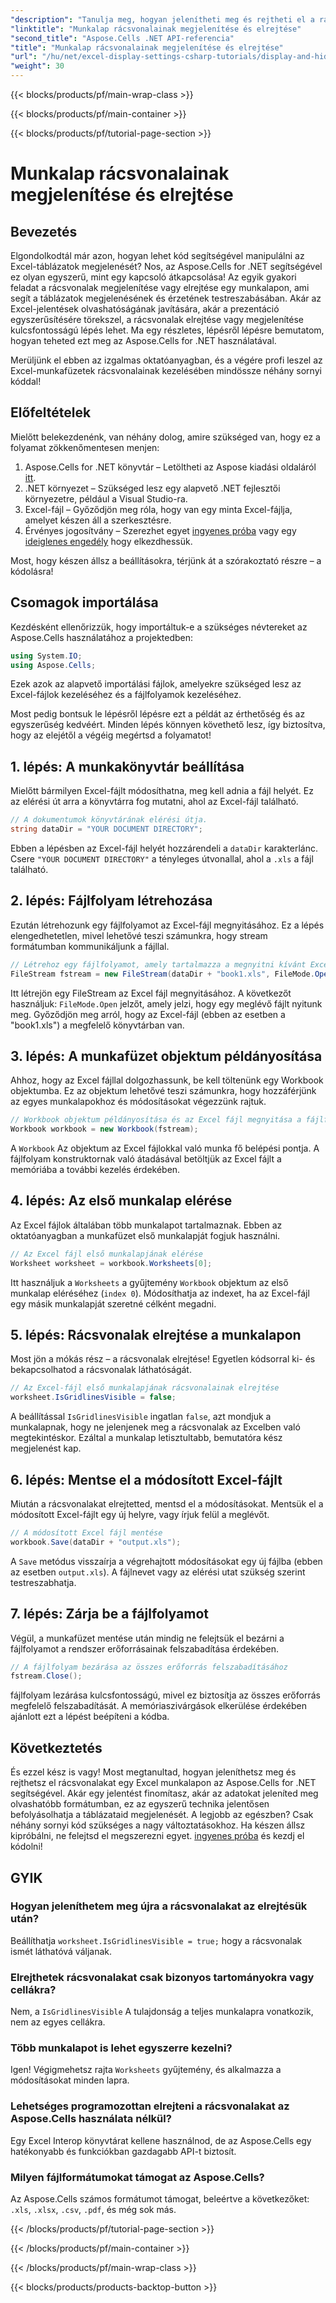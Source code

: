 ```yaml
---
"description": "Tanulja meg, hogyan jelenítheti meg és rejtheti el a rácsvonalakat az Excel-munkafüzetekben az Aspose.Cells for .NET használatával. Lépésről lépésre bemutató kódpéldákkal és magyarázatokkal."
"linktitle": "Munkalap rácsvonalainak megjelenítése és elrejtése"
"second_title": "Aspose.Cells .NET API-referencia"
"title": "Munkalap rácsvonalainak megjelenítése és elrejtése"
"url": "/hu/net/excel-display-settings-csharp-tutorials/display-and-hide-gridlines-of-worksheet/"
"weight": 30
---
```


{{< blocks/products/pf/main-wrap-class >}}

{{< blocks/products/pf/main-container >}}

{{< blocks/products/pf/tutorial-page-section >}}

# Munkalap rácsvonalainak megjelenítése és elrejtése

## Bevezetés

Elgondolkodtál már azon, hogyan lehet kód segítségével manipulálni az Excel-táblázatok megjelenését? Nos, az Aspose.Cells for .NET segítségével ez olyan egyszerű, mint egy kapcsoló átkapcsolása! Az egyik gyakori feladat a rácsvonalak megjelenítése vagy elrejtése egy munkalapon, ami segít a táblázatok megjelenésének és érzetének testreszabásában. Akár az Excel-jelentések olvashatóságának javítására, akár a prezentáció egyszerűsítésére törekszel, a rácsvonalak elrejtése vagy megjelenítése kulcsfontosságú lépés lehet. Ma egy részletes, lépésről lépésre bemutatom, hogyan teheted ezt meg az Aspose.Cells for .NET használatával.

Merüljünk el ebben az izgalmas oktatóanyagban, és a végére profi leszel az Excel-munkafüzetek rácsvonalainak kezelésében mindössze néhány sornyi kóddal!

## Előfeltételek

Mielőtt belekezdenénk, van néhány dolog, amire szükséged van, hogy ez a folyamat zökkenőmentesen menjen:

1. Aspose.Cells for .NET könyvtár – Letöltheti az Aspose kiadási oldaláról [itt](https://releases.aspose.com/cells/net/).
2. .NET környezet – Szükséged lesz egy alapvető .NET fejlesztői környezetre, például a Visual Studio-ra.
3. Excel-fájl – Győződjön meg róla, hogy van egy minta Excel-fájlja, amelyet készen áll a szerkesztésre.
4. Érvényes jogosítvány – Szerezhet egyet [ingyenes próba](https://releases.aspose.com/) vagy egy [ideiglenes engedély](https://purchase.aspose.com/temporary-license/) hogy elkezdhessük.

Most, hogy készen állsz a beállításokra, térjünk át a szórakoztató részre – a kódolásra!

## Csomagok importálása

Kezdésként ellenőrizzük, hogy importáltuk-e a szükséges névtereket az Aspose.Cells használatához a projektedben:

```csharp
using System.IO;
using Aspose.Cells;
```

Ezek azok az alapvető importálási fájlok, amelyekre szükséged lesz az Excel-fájlok kezeléséhez és a fájlfolyamok kezeléséhez.

Most pedig bontsuk le lépésről lépésre ezt a példát az érthetőség és az egyszerűség kedvéért. Minden lépés könnyen követhető lesz, így biztosítva, hogy az elejétől a végéig megértsd a folyamatot!

## 1. lépés: A munkakönyvtár beállítása

Mielőtt bármilyen Excel-fájlt módosíthatna, meg kell adnia a fájl helyét. Ez az elérési út arra a könyvtárra fog mutatni, ahol az Excel-fájl található.

```csharp
// A dokumentumok könyvtárának elérési útja.
string dataDir = "YOUR DOCUMENT DIRECTORY";
```

Ebben a lépésben az Excel-fájl helyét hozzárendeli a `dataDir` karakterlánc. Csere `"YOUR DOCUMENT DIRECTORY"` a tényleges útvonallal, ahol a `.xls` a fájl található.

## 2. lépés: Fájlfolyam létrehozása

Ezután létrehozunk egy fájlfolyamot az Excel-fájl megnyitásához. Ez a lépés elengedhetetlen, mivel lehetővé teszi számunkra, hogy stream formátumban kommunikáljunk a fájllal.

```csharp
// Létrehoz egy fájlfolyamot, amely tartalmazza a megnyitni kívánt Excel-fájlt.
FileStream fstream = new FileStream(dataDir + "book1.xls", FileMode.Open);
```

Itt létrejön egy FileStream az Excel fájl megnyitásához. A következőt használjuk: `FileMode.Open` jelzőt, amely jelzi, hogy egy meglévő fájlt nyitunk meg. Győződjön meg arról, hogy az Excel-fájl (ebben az esetben a "book1.xls") a megfelelő könyvtárban van.

## 3. lépés: A munkafüzet objektum példányosítása

Ahhoz, hogy az Excel fájllal dolgozhassunk, be kell töltenünk egy Workbook objektumba. Ez az objektum lehetővé teszi számunkra, hogy hozzáférjünk az egyes munkalapokhoz és módosításokat végezzünk rajtuk.

```csharp
// Workbook objektum példányosítása és az Excel fájl megnyitása a fájlfolyamon keresztül
Workbook workbook = new Workbook(fstream);
```

A `Workbook` Az objektum az Excel fájlokkal való munka fő belépési pontja. A fájlfolyam konstruktornak való átadásával betöltjük az Excel fájlt a memóriába a további kezelés érdekében.

## 4. lépés: Az első munkalap elérése

Az Excel fájlok általában több munkalapot tartalmaznak. Ebben az oktatóanyagban a munkafüzet első munkalapját fogjuk használni.

```csharp
// Az Excel fájl első munkalapjának elérése
Worksheet worksheet = workbook.Worksheets[0];
```

Itt használjuk a `Worksheets` a gyűjtemény `Workbook` objektum az első munkalap eléréséhez (`index 0`). Módosíthatja az indexet, ha az Excel-fájl egy másik munkalapját szeretné célként megadni.

## 5. lépés: Rácsvonalak elrejtése a munkalapon

Most jön a mókás rész – a rácsvonalak elrejtése! Egyetlen kódsorral ki- és bekapcsolhatod a rácsvonalak láthatóságát.

```csharp
// Az Excel-fájl első munkalapjának rácsvonalainak elrejtése
worksheet.IsGridlinesVisible = false;
```

A beállítással `IsGridlinesVisible` ingatlan `false`, azt mondjuk a munkalapnak, hogy ne jelenjenek meg a rácsvonalak az Excelben való megtekintéskor. Ezáltal a munkalap letisztultabb, bemutatóra kész megjelenést kap.

## 6. lépés: Mentse el a módosított Excel-fájlt

Miután a rácsvonalakat elrejtetted, mentsd el a módosításokat. Mentsük el a módosított Excel-fájlt egy új helyre, vagy írjuk felül a meglévőt.

```csharp
// A módosított Excel fájl mentése
workbook.Save(dataDir + "output.xls");
```

A `Save` metódus visszaírja a végrehajtott módosításokat egy új fájlba (ebben az esetben `output.xls`). A fájlnevet vagy az elérési utat szükség szerint testreszabhatja.

## 7. lépés: Zárja be a fájlfolyamot

Végül, a munkafüzet mentése után mindig ne felejtsük el bezárni a fájlfolyamot a rendszer erőforrásainak felszabadítása érdekében.

```csharp
// A fájlfolyam bezárása az összes erőforrás felszabadításához
fstream.Close();
```

fájlfolyam lezárása kulcsfontosságú, mivel ez biztosítja az összes erőforrás megfelelő felszabadítását. A memóriaszivárgások elkerülése érdekében ajánlott ezt a lépést beépíteni a kódba.

## Következtetés

És ezzel kész is vagy! Most megtanultad, hogyan jeleníthetsz meg és rejthetsz el rácsvonalakat egy Excel munkalapon az Aspose.Cells for .NET segítségével. Akár egy jelentést finomítasz, akár az adatokat jeleníted meg olvashatóbb formátumban, ez az egyszerű technika jelentősen befolyásolhatja a táblázataid megjelenését. A legjobb az egészben? Csak néhány sornyi kód szükséges a nagy változtatásokhoz. Ha készen állsz kipróbálni, ne felejtsd el megszerezni egyet. [ingyenes próba](https://releases.aspose.com/) és kezdj el kódolni!

## GYIK

### Hogyan jeleníthetem meg újra a rácsvonalakat az elrejtésük után?  
Beállíthatja `worksheet.IsGridlinesVisible = true;` hogy a rácsvonalak ismét láthatóvá váljanak.

### Elrejthetek rácsvonalakat csak bizonyos tartományokra vagy cellákra?  
Nem, a `IsGridlinesVisible` A tulajdonság a teljes munkalapra vonatkozik, nem az egyes cellákra.

### Több munkalapot is lehet egyszerre kezelni?  
Igen! Végigmehetsz rajta `Worksheets` gyűjtemény, és alkalmazza a módosításokat minden lapra.

### Lehetséges programozottan elrejteni a rácsvonalakat az Aspose.Cells használata nélkül?  
Egy Excel Interop könyvtárat kellene használnod, de az Aspose.Cells egy hatékonyabb és funkciókban gazdagabb API-t biztosít.

### Milyen fájlformátumokat támogat az Aspose.Cells?  
Az Aspose.Cells számos formátumot támogat, beleértve a következőket: `.xls`, `.xlsx`, `.csv`, `.pdf`, és még sok más.

{{< /blocks/products/pf/tutorial-page-section >}}

{{< /blocks/products/pf/main-container >}}

{{< /blocks/products/pf/main-wrap-class >}}

{{< blocks/products/products-backtop-button >}}
